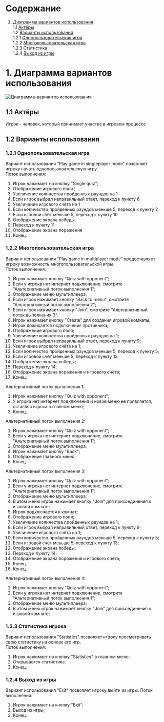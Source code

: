 # Содержание
1. [Диаграмма вариантов использования](#1Диаграмма-вариантов-использования)  
1.1 [Актёры](#11-Актёры)  
1.2 [Варианты использования](#12-Варианты-использования)  
1.2.1 [Однопользовательская игра](#121-Начать-игру)  
1.2.2 [Многопользовательская игра](#122-Multiplayer)  
1.2.3 [Статистика](#123-Statistics)  
1.2.4 [Выход из игры](#124-Выход-из-игры)   
# 1. Диаграмма вариантов использования 
![Диаграмма-вариантов использования](https://github.com/RuslanGitelman/GeoQuiz/blob/master/Diagrams/Use%20Case/UseCase.png) 
## 1.1 Актёры 
  Игрок - человек, который принимает участие в игровом процессе  

## 1.2 Варианты использования 
### 1.2.1 Однопользовательская игра  
Вариант использования "Play game in singleplayer mode" позволяет игроку начать однопользовательскую игру.  
Поток выполнения:
 1. Игрок нажимает на кнопку "Single quiz";
 2. Отображение игрового поля ;
 3. Увеличение количества пройденных раундов на 1
 4. Если игрок выбрал неправильный ответ, переход к пункту 6
 5. Увеличение игрового счёта на 1
 6. Если количество пройденных раундов меньше 5, переход к пункту 2
 7. Если игровой счёт меньше 5, переход к пункту 10
 8. Отображение экрана победы
 9. Переход к пункту 11
 10. Отображение экрана поражения
 11. Конец.  
    
### 1.2.2 Многопользовательская игра
Вариант использования "Play game in multiplayer mode" предоставляет игроку возможность многопользовательской игры.  
Поток выполнения:  
 1. Игрок нажимает кнопку "Quiz with opponent";
 2. Если у игрока нет интернет подключение, смотрите "Альтернативный поток выполнения 1";
 3. Отображение меню мультиплеера;
 4. Если игрок нажимает кнопку "Back to menu", смотрите "Альтернативный поток выполнения 2";
 5. Если игрок нажимает кнопку "Join", смотрите "Альтернативный поток выполнения 3";
 3. Игрок нажимает кнопку "Create" для создания игровой комнаты;
 4. Игрок дожидается подключения противника;
 5. Отображение игрового поля;
 6. Увеличение количества пройденных раундов на 1;
 7. Если игрок выбрал неправильный ответ, переход к пункту 9;
 8. Увеличение игрового счёта на 1;
 9. Если количество пройденных раундов меньше 5, переход к пункту 5;
 10. Если игровой счёт меньше 5, переход к пункту 13;
 11. Отображение экрана победы;
 12. Переход к пункту 14;
 13. Отображение экрана поражения и игрового счёта;
 14. Конец.
 
Альтернативный поток выполнения 1: 
 1. Игрок нажимает кнопку "Quiz with opponent";
 2. У игрока нет интернет подключения и новое меню не появляется, оставляя игрока в главном меню;
 3. Конец.

Альтернативный поток выполнения 2:
 1. Игрок нажимает кнопку "Quiz with opponent";
 2. Если у игрока нет интернет подключение, смотрите "Альтернативный поток выполнения 1";
 3. Отображение меню мультиплеера;
 4. Игрок нажимает кнопку "Back";
 5. Отображение главного меню;
 6. Конец
 
Альтернативный поток выполнения 3: 
 1. Игрок нажимает кнопку "Quiz with opponent";
 2. Если у игрока нет интернет подключение, смотрите "Альтернативный поток выполнения 1";
 3. Отображение меню мультиплеера;
 4. В этом меню игрок нажимает кнопку "Join" для присоединения к игровой комнате;
 5. Игрок подключается к комнат;
 6. Отображение игрового поля;
 6. Увеличение количества пройденных раундов на 1;
 7. Если игрок выбрал неправильный ответ, переход к пункту 9;
 8. Увеличение игрового счёта на 1;
 9. Если количество пройденных раундов меньше 5, переход к пункту 5;
 10. Если игровой счёт меньше 5, переход к пункту 13;
 11. Отображение экрана победы;
 12. Переход к пункту 14;
 13. Отображение экрана поражения и игрового счёта;
 14. Конец.
 6. Конец.

Альтернативный поток выполнения 4: 
 1. Игрок нажимает кнопку "Quiz with opponent";
 2. Если у игрока нет интернет подключение, смотрите "Альтернативный поток выполнения 1";
 3. Отображение меню мультиплеера;
 4. В этом меню игрок нажимает кнопку "Join" для присоединения к игровой комнате;

### 1.2.3 Статистика игрока  
Вариант использования "Statistics" позволяет игроку просматривать свою статистику на основе его игр.  
Поток выполнения:
 1. Игрок нажимает на кнопку "Statistics" в главном меню;
 2. Открывается статистика;
 3. Конец.  
  
### 1.2.4 Выход из игры 
Вариант использования "Exit" позволяет игроку выйти из игры.
Поток выполнения:
 1. Игрок нажимает на кнопку "Exit";
 2. Выход из игры;
 3. Конец.
